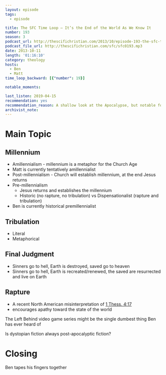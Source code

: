 ```yaml
---
layout: episode
tags:
  - episode

title: The SFC Time Loop – It’s the End of the World As We Know It
number: 193
season: 3
podcast_url: http://thescifichristian.com/2013/10/episode-193-the-sfc-time-loop-its-the-end-of-the-world-as-we-know-it/
podcast_file_url: http://thescifichristian.com/sfc/sfc0193.mp3
date: 2013-10-11
length: '01:16:10'
category: theology
hosts:
  - Ben
  - Matt
time_loop_backward: [{"number": 19}]

notable_moments:

last_listen: 2019-04-15
recommendation: yes
recommendation_reason: A shallow look at the Apocalypse, but notable for being the first time that Ben and Matt attack <i class="work-title">Left Behind</i>.
archivist_note: 
---
```

# Main Topic

## Millennium
- Amillennialism - millennium is a metaphor for the Church Age
- Matt is currently tentatively amillennialist
- Post-millennialism - Church will establish millennium, at the end Jesus returns
- Pre-millennialism 
  - Jesus returns and establishes the millennium
  - Historic (no rapture, no tribulation) vs Dispensationalist (rapture and tribulation)
- Ben is currently historical premillennialist

## Tribulation
- Literal
- Metaphorical

## Final Judgment
- Sinners go to hell, Earth is destroyed, saved go to heaven
- Sinners go to hell, Earth is recreated/renewed, the saved are resurrected and live on Earth

## Rapture 
- A recent North American misinterpretation of [1 Thess. 4:17](https://www.biblegateway.com/passage/?search=1+thes+4%3A17&version=ESV)
- encourages apathy toward the state of the world

The Left Behind video game series might be the single dumbest thing Ben has ever heard of

Is dystopian fiction always post-apocalyptic fiction? 



# Closing

Ben tapes his fingers together